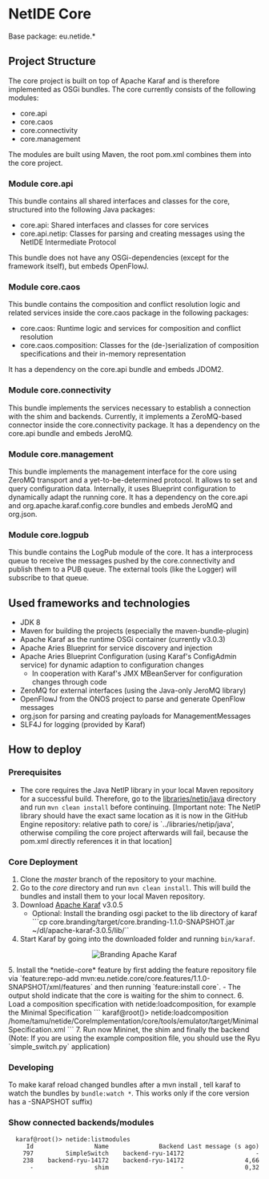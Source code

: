 # NetIDE Core
Base package: eu.netide.*

## Project Structure
The core project is built on top of Apache Karaf and is therefore implemented as OSGi bundles. The core currently consists of the following modules:
- core.api
- core.caos
- core.connectivity
- core.management

The modules are built using Maven, the root pom.xml combines them into the core project.

### Module core.api
This bundle contains all shared interfaces and classes for the core, structured into the following Java packages:
- core.api: Shared interfaces and classes for core services
- core.api.netip: Classes for parsing and creating messages using the NetIDE Intermediate Protocol

This bundle does not have any OSGi-dependencies (except for the framework itself), but embeds OpenFlowJ.

### Module core.caos
This bundle contains the composition and conflict resolution logic and related services inside the core.caos package in the following packages:
- core.caos: Runtime logic and services for composition and conflict resolution
- core.caos.composition: Classes for the (de-)serialization of composition specifications and their in-memory representation

It has a dependency on the core.api bundle and embeds JDOM2.

### Module core.connectivity
This bundle implements the services necessary to establish a connection with the shim and backends. Currently, it implements a ZeroMQ-based connector inside the core.connectivity package.
It has a dependency on the core.api bundle and embeds JeroMQ.

### Module core.management
This bundle implements the management interface for the core using ZeroMQ transport and a yet-to-be-determined protocol. It allows to set and query configuration data. Internally, it uses Blueprint configuration to dynamically adapt the running core.
It has a dependency on the core.api and org.apache.karaf.config.core bundles and embeds JeroMQ and org.json.

### Module core.logpub
This bundle contains the LogPub module of the core. It has a interprocess queue to receive the messages pushed by the core.connectivity and publish them to a PUB queue.
The external tools (like the Logger) will subscribe to that queue.

## Used frameworks and technologies
- JDK 8
- Maven for building the projects (especially the maven-bundle-plugin)
- Apache Karaf as the runtime OSGi container (currently v3.0.3)
- Apache Aries Blueprint for service discovery and injection
- Apache Aries Blueprint Configuration (using Karaf's ConfigAdmin service) for dynamic adaption to configuration changes
	- In cooperation with Karaf's JMX MBeanServer for configuration changes through code
- ZeroMQ for external interfaces (using the Java-only JeroMQ library)
- OpenFlowJ from the ONOS project to parse and generate OpenFlow messages
- org.json for parsing and creating payloads for ManagementMessages
- SLF4J for logging (provided by Karaf)

## How to deploy
### Prerequisites
- The core requires the Java NetIP library in your local Maven repository for a successful build. Therefore, go to the [libraries/netip/java](../lib/netip/java) directory and run `mvn clean install` before continuing. [Important note: The NetIP library should have the exact same location as it is now in the GitHub Engine repository: relative path to core/ is `../libraries/netip/java', otherwise compiling the core project afterwards will fail, because the pom.xml directly references it in that location]

### Core Deployment 
1. Clone the *master* branch of the repository to your machine.
2. Go to the *core* directory and run `mvn clean install`. This will build the bundles and install them to your local Maven repository.
3. Download [Apache Karaf](https://karaf.apache.org/index/community/download.html) v3.0.5
	- Optional: Install the branding osgi packet to the lib directory of karaf
	```cp core.branding/target/core.branding-1.1.0-SNAPSHOT.jar ~/dl/apache-karaf-3.0.5/lib/``
4. Start Karaf by going into the downloaded folder and running `bin/karaf`.
<p align="center">
  <img src="https://raw.githubusercontent.com/fp7-netide/Engine/master/core/doc/branding.png" alt="Branding Apache Karaf"/>
</p>
5. Install the *netide-core* feature by first adding the feature repository file via `feature:repo-add mvn:eu.netide.core/core.features/1.1.0-SNAPSHOT/xml/features` and then running `feature:install core`.
	- The output shold indicate that the core is waiting for the shim to connect.
6. Load a composition specification with netide:loadcomposition, for example the Minimal Specification
```
karaf@root()>  netide:loadcomposition /home/tamu/netide/CoreImplementation/core/tools/emulator/target/MinimalSpecification.xml
```
7. Run now Mininet, the shim and finally the backend (Note: If you are using the example composition file, you should use the Ryu `simple_switch.py` application)
 
### Developing
To make karaf reload changed bundles after a mvn install , tell karaf to watch the bundles by `bundle:watch *`. This works only if the core version has a -SNAPSHOT suffix)

 
### Show connected backends/modules
```
  karaf@root()> netide:listmodules 
     Id                 Name              Backend Last message (s ago)
    797         SimpleSwitch    backend-ryu-14172                    -
    238    backend-ryu-14172    backend-ryu-14172                 4,66
      -                 shim                    -                 0,32
```
